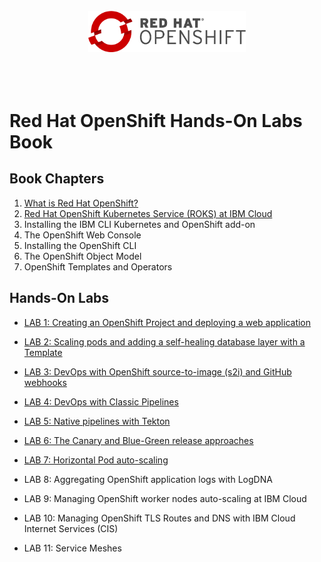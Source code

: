 <br>
<div align="center">
    <img width="50%" src="./docs/imgs/rhos-logo.png" alt='rhos-logo'>
</div>
<br>
<br>
<br>

# Red Hat OpenShift Hands-On Labs Book

## Book Chapters

1. [What is Red Hat OpenShift?](./book/1-what-is-openshift.md)
2. [Red Hat OpenShift Kubernetes Service (ROKS) at IBM Cloud](./book/2-roks-at-ibm-cloud.md)
3. Installing the IBM CLI Kubernetes and OpenShift add-on
4. The OpenShift Web Console
5. Installing the OpenShift CLI
6. The OpenShift Object Model
7. OpenShift Templates and Operators

## Hands-On Labs

- [LAB 1: Creating an OpenShift Project and deploying a web application](./labs/lab-1.md)
- [LAB 2: Scaling pods and adding a self-healing database layer with a Template](./labs/lab-2.md)
- [LAB 3: DevOps with OpenShift source-to-image (s2i) and GitHub webhooks](./labs/lab-3.md)
- [LAB 4: DevOps with Classic Pipelines]('./labs-lab-4.md)
- [LAB 5: Native pipelines with Tekton](./labs/lab-5.md)
- [LAB 6: The Canary and Blue-Green release approaches](./labs/lab-6.md)
- [LAB 7: Horizontal Pod auto-scaling](./labs/lab-7.md)

- LAB 8: Aggregating OpenShift application logs with LogDNA

- LAB 9: Managing OpenShift worker nodes auto-scaling at IBM Cloud
- LAB 10: Managing OpenShift TLS Routes and DNS with IBM Cloud Internet Services (CIS)

- LAB 11: Service Meshes
